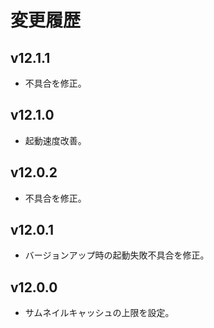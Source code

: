 # 変更履歴

## v12.1.1
* 不具合を修正。

## v12.1.0
* 起動速度改善。

## v12.0.2
* 不具合を修正。

## v12.0.1
* バージョンアップ時の起動失敗不具合を修正。

## v12.0.0
* サムネイルキャッシュの上限を設定。
